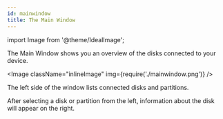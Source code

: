 ```yaml
---
id: mainwindow
title: The Main Window
---
```


import Image from '@theme/IdealImage';

The Main Window shows you an overview of the disks connected to your device.

<Image className="inlineImage" img={require('./mainwindow.png')} />

The left side of the window lists connected disks and partitions.

After selecting a disk or partition from the left, information about the disk will appear on the right.